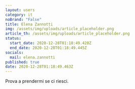 ```yaml
---
layout: users
category: it
noBrand: "False"
title: Elena Zannotti
img: /assets/img/uploads/article_placeholder.png
article_th: /assets/img/uploads/article_placeholder.png
status:
  start_date: 2020-12-28T01:18:49.420Z
  end_date: 2020-12-28T01:18:49.445Z
socials:
  mail: elena.zannotti
published: true
date: 2020-12-28T01:18:49.463Z
---
```

Prova a prendermi se ci riesci.